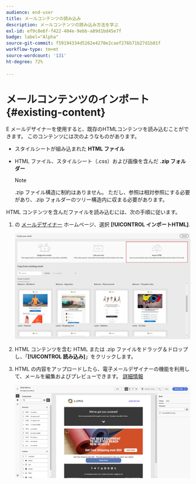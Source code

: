 ```yaml
---
audience: end-user
title: メールコンテンツの読み込み
description: メールコンテンツの読み込み方法を学ぶ
exl-id: ef9c8e6f-f422-404e-9ebb-a89d1bd45e7f
badge: label="Alpha"
source-git-commit: f59194334d5262e4270e2caef276b71b27d1b81f
workflow-type: tm+mt
source-wordcount: '131'
ht-degree: 72%

---
```


# メールコンテンツのインポート {#existing-content}

E メールデザイナーを使用すると、既存のHTMLコンテンツを読み込むことができます。 このコンテンツには次のようなものがあります。

* スタイルシートが組み込まれた **HTML ファイル**
* HTML ファイル、スタイルシート（.css）および画像を含んだ **.zip フォルダー**

  >[!NOTE]
  >
  >.zip ファイル構造に制約はありません。 ただし、参照は相対参照にする必要があり、.zip フォルダーのツリー構造内に収まる必要があります。

HTML コンテンツを含んだファイルを読み込むには、次の手順に従います。

1. の [メールデザイナー](get-started-email-designer.md) ホームページ、選択 **[!UICONTROL インポートHTML]**.

   ![](assets/html-import.png)

1. HTML コンテンツを含む HTML または .zip ファイルをドラッグ＆ドロップし、「**[!UICONTROL 読み込み]**」をクリックします。

1. HTML の内容をアップロードしたら、電子メールデザイナーの機能を利用して、メールを編集およびプレビューできます。 [詳細情報](create-email-content.md)

   ![](assets/html-imported.png)